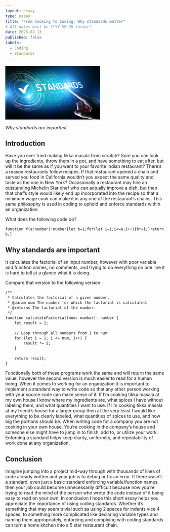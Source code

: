 ```yaml
---
layout: essay
type: essay
title: "From Cooking to Coding: Why standards matter"
# All dates must be YYYY-MM-DD format!
date: 2025-02-13
published: false
labels:
  - Coding
  - Standards
---
```


<img width="300px" class="rounded float-start pe-4" src="../img/essayimages/Standards.jpeg">

*Why standards are important*

## Introduction

Have you ever tried making tikka masala from scratch? Sure you can look up the ingredients, throw them in a pot, and have something to eat after, but will it be the same as if you went to your favorite Indian restaurant? There’s a reason restaurants follow recipes. If that restaurant opened a chain and served you food in California wouldn’t you expect the same quality and taste as the one in New York? Occasionally a restaurant may hire an outstanding Michelin Star chef who can actually improve a dish, but then that chef’s style would likely end up incorporated into the recipe so that a minimum wage cook can make it in any one of the restaurant’s chains. This same philosophy is used in coding to uphold and enforce standards within an organization.

What does the following code do?

```
function f(a:number):number{let b=1;for(let i=1;i<=a;i++){b*=i;}return b;}
```

## Why standards are important

It calculates the factorial of an input number, however with poor variable and function names, no comments, and trying to do everything on one line it is hard to tell at a glance what it is doing.

Compare that version to the following version:

```
/**
 * Calculates the factorial of a given number.
 * @param num The number for which the factorial is calculated.
 * @returns The factorial of the number.
 */
function calculateFactorial(num: number): number {
    let result = 1;

    // Loop through all numbers from 1 to num
    for (let i = 1; i <= num; i++) {
        result *= i;
    }

    return result;
}
```

Functionally both of these programs work the same and will return the same value, however the second version is much easier to read for a human being. When it comes to working for an organization it is important to implement a standard way to write code so that any other person working with your source code can make sense of it. If I’m cooking tikka masala at my own house I know where my ingredients are, what spices I have without labeling them, and what quantities I want to use. If I’m cooking tikka masala at my friend’s house for a larger group then at the very least I would like everything to be clearly labeled, what quantities of spices to use, and how big the portions should be. When writing code for a company you are not cooking in your own house. You’re cooking in the company’s house and someone else might have to jump in to finish, add to, or utilize your work. Enforcing a standard helps keep clarity, uniformity, and repeatability of work done at any organization.

## Conclusion

Imagine jumping into a project mid-way through with thousands of lines of code already written and your job is to debug or fix an error. If there wasn’t a standard, even just a basic standard enforcing variable/function names, then your job could become unnecessarily difficult because now you’re trying to read the mind of the person who wrote the code instead of it being easy to read on your own. In conclusion I hope this short essay helps you appreciate the importance of using coding standards. Whether it’s something that may seem trivial such as using 2 spaces for indents vice 4 spaces, to something more complicated like declaring variable types and naming them appropriately, enforcing and complying with coding standards can turn a home kitchen into a 5 star restaurant chain.
